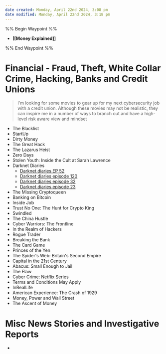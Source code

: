 ```yaml
---
date created: Monday, April 22nd 2024, 3:08 pm
date modified: Monday, April 22nd 2024, 3:18 pm
---
```


%% Begin Waypoint %%
- **[[Money Explained]]**

%% End Waypoint %%
# Financial - Fraud, Theft, White Collar Crime, Hacking, Banks and Credit Unions
> I'm looking for some movies to gear up for my next cybersecurity job with a credit union.  Although these movies may not be realistic, they can inspire me in a number of ways to branch out and have a high-level risk aware view and mindset

- The Blacklist
- StartUp
- Dirty Money
- The Great Hack
- The Lazarus Heist
- Zero Days
- Stolen Youth: Inside the Cult at Sarah Lawrence
- Darknet Diaries
	- [Darknet diaries EP 52](../../CybersaderNotion/05%20Notes%20-%20Classes,%20Presentations,%20Pods/Darknet%20diaries%20EP%2052.md) 
	- [Darknet diaries episode 120](../../CybersaderNotion/05%20Notes%20-%20Classes,%20Presentations,%20Pods/Darknet%20diaries%20episode%20120.md) 
	- [Darknet diaries episode 32](../../CybersaderNotion/05%20Notes%20-%20Classes,%20Presentations,%20Pods/Darknet%20diaries%20episode%2032.md) 
	- [Darknet diaries episode 23](../../CybersaderNotion/05%20Notes%20-%20Classes,%20Presentations,%20Pods/Darknet%20diaries%20episode%2023.md) 
- The Missing Cryptoqueen
- Banking on Bitcoin
- Inside Job
- Trust No One: The Hunt for Crypto King
- Swindled
- The China Hustle
- Cyber Warriors: The Frontline
- In the Realm of Hackers
- Rogue Trader
- Breaking the Bank
- The Card Game
- Princes of the Yen
- The Spider's Web: Britain's Second Empire
- Capital in the 21st Century
- Abacus: Small Enough to Jail
- The Flaw
- Cyber Crime: Netflix Series
- Terms and Conditions May Apply
- InRealLife
- American Experience: The Crash of 1929
- Money, Power and Wall Street
- The Ascent of Money
# Misc News Stories and Investigative Reports
- 